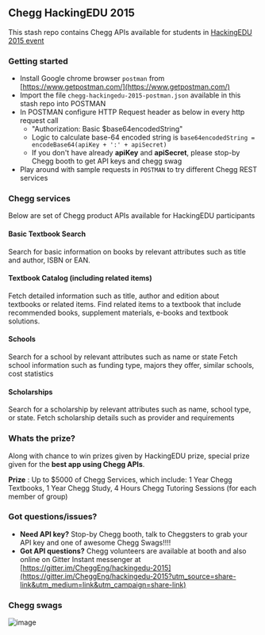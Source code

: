 ## Chegg HackingEDU 2015
This stash repo contains Chegg APIs available for students in [HackingEDU 2015 event](hackingedu.co)

### Getting started
* Install Google chrome browser `postman` from [https://www.getpostman.com/](https://www.getpostman.com/)
* Import the file `chegg-hackingedu-2015-postman.json` available in this stash repo into POSTMAN
* In POSTMAN configure HTTP Request header as below in every http request call
    * "Authorization: Basic $base64encodedString"
    * Logic to calculate base-64 encoded string is `base64encodedString = encodeBase64(apiKey + ':' + apiSecret)`
    * If you don't have already **apiKey** and **apiSecret**, please stop-by Chegg booth to get API keys and chegg swag
* Play around with sample requests in `POSTMAN` to try different Chegg REST services


### Chegg services
Below are set of Chegg product APIs available for HackingEDU participants
#### Basic Textbook Search
Search for basic information on books by relevant attributes such as title and author, ISBN or EAN.
#### Textbook Catalog (including related items)
Fetch detailed information such as title, author and edition about textbooks or related items. Find related items to a textbook that include recommended books, supplement materials, e-books and textbook solutions.
#### Schools
Search for a school by relevant attributes such as name or state
Fetch school information such as funding type, majors they offer, similar schools, cost statistics 
#### Scholarships
Search for a scholarship by relevant attributes such as name, school type, or state.
Fetch scholarship details such as provider and requirements

### Whats the prize?
Along with chance to win prizes given by HackingEDU prize, special prize given for the **best app using Chegg APIs**.

**Prize** : Up to $5000 of Chegg Services, which include: 1 Year Chegg Textbooks, 1 Year Chegg Study, 4 Hours Chegg Tutoring Sessions (for each member of group)


### Got questions/issues?
* **Need API key?** Stop-by Chegg booth, talk to Cheggsters to grab your API key and one of awesome Chegg Swags!!!!
* **Got API questions?** Chegg volunteers are available at booth and also online on Gitter Instant messenger at [https://gitter.im/CheggEng/hackingedu-2015](https://gitter.im/CheggEng/hackingedu-2015?utm_source=share-link&utm_medium=link&utm_campaign=share-link)

### Chegg swags
![image](http://s24.postimg.org/uwwj2alat/chegg_swag.jpg)
